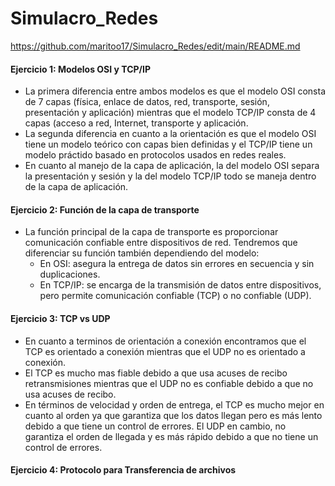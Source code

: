 # Simulacro_Redes
https://github.com/maritoo17/Simulacro_Redes/edit/main/README.md

#### Ejercicio 1: Modelos OSI y TCP/IP

- La primera diferencia entre ambos modelos es que el modelo OSI consta de 7 capas (física, enlace de    datos, red, transporte, sesión, presentación y aplicación) mientras que el modelo TCP/IP consta de 4   capas (acceso a red, Internet, transporte y aplicación.
- La segunda diferencia en cuanto a la orientación es que el modelo OSI tiene un modelo teórico con      capas bien definidas y el TCP/IP tiene un modelo práctido basado en protocolos usados en redes         reales.
- En cuanto al manejo de la capa de aplicación, la del modelo OSI separa la presentación y sesión y la   del modelo TCP/IP todo se maneja dentro de la capa de aplicación.

#### Ejercicio 2: Función de la capa de transporte

- La función principal de la capa de transporte es proporcionar comunicación confiable entre             dispositivos de red. Tendremos que diferenciar su función también dependiendo del modelo:
  - En OSI: asegura la entrega de datos sin errores en secuencia y sin duplicaciones.
  - En TCP/IP: se encarga de la transmisión de datos entre dispositivos, pero permite comunicación         confiable (TCP) o no confiable (UDP).

#### Ejercicio 3: TCP vs UDP

- En cuanto a terminos de orientación a conexión encontramos que el TCP es orientado a conexión mientras que el UDP no es orientado a conexión.
- El TCP es mucho mas fiable debido a que usa acuses de recibo retransmisiones mientras que el UDP no es confiable debido a que no usa acuses de recibo.
- En términos de velocidad y orden de entrega, el TCP es mucho mejor en cuanto al orden ya que garantiza que los datos llegan pero es más lento debido a que tiene un control de errores. El UDP en cambio, no garantiza el orden de llegada y es más rápido debido a que no tiene un control de errores.

#### Ejercicio 4: Protocolo para Transferencia de archivos
